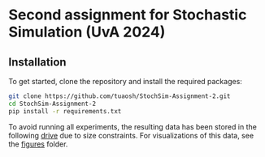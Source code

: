 # Second assignment for Stochastic Simulation (UvA 2024)

## Installation
To get started, clone the repository and install the required packages: 
```bash
git clone https://github.com/tuaosh/StochSim-Assignment-2.git
cd StochSim-Assignment-2
pip install -r requirements.txt
```
To avoid running all experiments, the resulting data has been stored in the following [drive](https://drive.google.com/file/d/1W834MkvyWoFxVqD4bSNxOv27d0ObJAUz/view?usp=sharing) due to size constraints. For visualizations of this data, see the [figures](/figures) folder.
